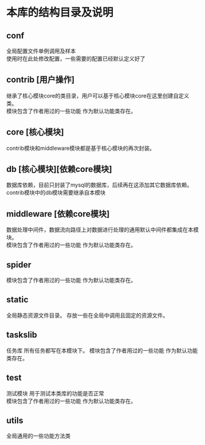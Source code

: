 # 本库的结构目录及说明
## conf
全局配置文件单例调用及样本  
使用时在此处修改配置，一些需要的配置已经默认定义好了  

## contrib [用户操作] 
继承了核心模块core的类目录，用户可以基于核心模块core在这里创建自定义类。  
模块包含了作者用过的一些功能 作为默认功能类存在。

## core [核心模块]
contrib模块和middleware模块都是基于核心模块的再次封装。  

## db [核心模块][依赖core模块]
数据库依赖，目前只封装了mysql的数据库，后续再在这添加其它数据库依赖。  
contrib模块中的db模块需要继承自本模块  

## middleware [依赖core模块]
数据处理中间件，数据流向路径上对数据进行处理的通用默认中间件都集成在本模块。  
模块包含了作者用过的一些功能 作为默认功能类存在。

## spider
模块包含了作者用过的一些功能 作为默认功能类存在。

## static
全局静态资源文件目录。 存放一些在全局中调用且固定的资源文件。

## taskslib
任务库 所有任务都写在本模块下。
模块包含了作者用过的一些功能 作为默认功能类存在。

## test
测试模块 用于测试本类库的功能是否正常  
模块包含了作者用过的一些功能 作为默认功能类存在。

## utils
全局通用的一些功能方法类